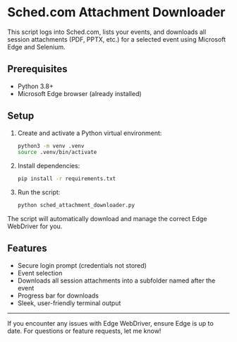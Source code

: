 # Sched.com Attachment Downloader

This script logs into Sched.com, lists your events, and downloads all session attachments (PDF, PPTX, etc.) for a selected event using Microsoft Edge and Selenium.

## Prerequisites
- Python 3.8+
- Microsoft Edge browser (already installed)

## Setup
1. Create and activate a Python virtual environment:
   ```sh
   python3 -m venv .venv
   source .venv/bin/activate
   ```
2. Install dependencies:
   ```sh
   pip install -r requirements.txt
   ```
3. Run the script:
   ```sh
   python sched_attachment_downloader.py
   ```

The script will automatically download and manage the correct Edge WebDriver for you.

## Features
- Secure login prompt (credentials not stored)
- Event selection
- Downloads all session attachments into a subfolder named after the event
- Progress bar for downloads
- Sleek, user-friendly terminal output

---

If you encounter any issues with Edge WebDriver, ensure Edge is up to date. For questions or feature requests, let me know!
